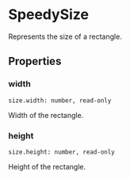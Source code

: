 # SpeedySize

Represents the size of a rectangle.

## Properties

### width

`size.width: number, read-only`

Width of the rectangle.

### height

`size.height: number, read-only`

Height of the rectangle.